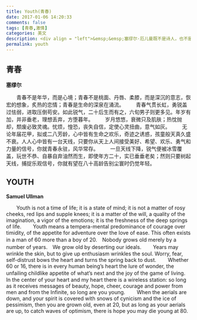 ```yaml
---
title: Youth(青春)
date: 2017-01-06 14:20:33
comments: false
tags: [青春,激情]
categories: 美文
description: <div align = "left">&emsp;&emsp;塞缪尔·厄儿曼既不是诗人，也不是作家，他一生就只写了这一首散文诗，而且是在他七十余岁高龄时写下来自勉的。后来偶然间由朋友不经意传出，立即受到了许多人喜爱，他们纷纷将其作为自己的人生格言，挂在墙上、放入衣兜、置入心灵深出，伴随自己一生，共同沐浴风雨阳光。塞缪尔·厄儿曼虽然已经去世快两个世纪了，但是他的这首《青春》仍然不减当年风采，依旧拥有震撼人心的力度，如诗如画的优美和深邃隽永的哲理。 青春是美好的，花样般的年华，白里透红的桃面，樱桃般的丹唇，弱柳扶风般的柔膝；勇敢的锐气，远大的理想，炽热的感情，青春是人一生中最美好的季节。</div>
permalink: youth
---
```

## 青春 

**塞缪尔**

&emsp;&emsp;青春不是年华，而是心境；青春不是桃面、丹唇、柔膝，而是深沉的意志，恢宏的想象，炙热的恋情；青春是生命的深泉在涌流。 
&emsp;&emsp;青春气贯长虹，勇锐盖过怯弱，进取压倒苟安。如此锐气，二十后生而有之，六旬男子则更多见。年岁有加，并非垂老，理想丢弃，方堕暮年。 
&emsp;&emsp;岁月悠悠，衰微只及肌肤；热忱抛却，颓废必致灵魂。忧烦，惶恐，丧失自信，定使心灵扭曲，意气如灰。 
&emsp;&emsp;无论年届花甲，拟或二八芳龄，心中皆有生命之欢乐，奇迹之诱惑，孩童般天真久盛不衰。人人心中皆有一台天线，只要你从天上人间接受美好、希望、欢乐、勇气和力量的信号，你就青春永驻，风华常存。 
&emsp;&emsp;一旦天线下降，锐气便被冰雪覆盖，玩世不恭、自暴自弃油然而生，即使年方二十，实已垂垂老矣；然则只要树起天线，捕捉乐观信号，你就有望在八十高龄告别尘寰时仍觉年轻。
## YOUTH 

**Samuel Ullman** 

&emsp;&emsp;Youth is not a time of life; it is a state of mind; it is not a matter of rosy cheeks, red lips and supple knees; it is a matter of the will, a quality of the imagination, a vigor of the emotions; it is the freshness of the deep springs of life. 
&emsp;&emsp;Youth means a tempera-mental predominance of courage over timidity, of the appetite for adventure over the love of ease. This often exists in a man of 60 more than a boy of 20.　Nobody grows old merely by a number of years.　We grow old by deserting our ideals. 
&emsp;&emsp;Years may wrinkle the skin, but to give up enthusiasm wrinkles the soul. Worry, fear, self-distrust bows the heart and turns the spring back to dust. 
&emsp;&emsp;Whether 60 or 16, there is in every human being’s heart the lure of wonder, the unfailing childlike appetite of what’s next and the joy of the game of living.　In the center of your heart and my heart there is a wireless station: so long as it receives messages of beauty, hope, cheer, courage and power from men and from the Infinite, so long are you young. 
&emsp;&emsp;When the aerials are down, and your spirit is covered with snows of cynicism and the ice of pessimism, then you are grown old, even at 20, but as long as your aerials are up, to catch waves of optimism, there is hope you may die young at 80.